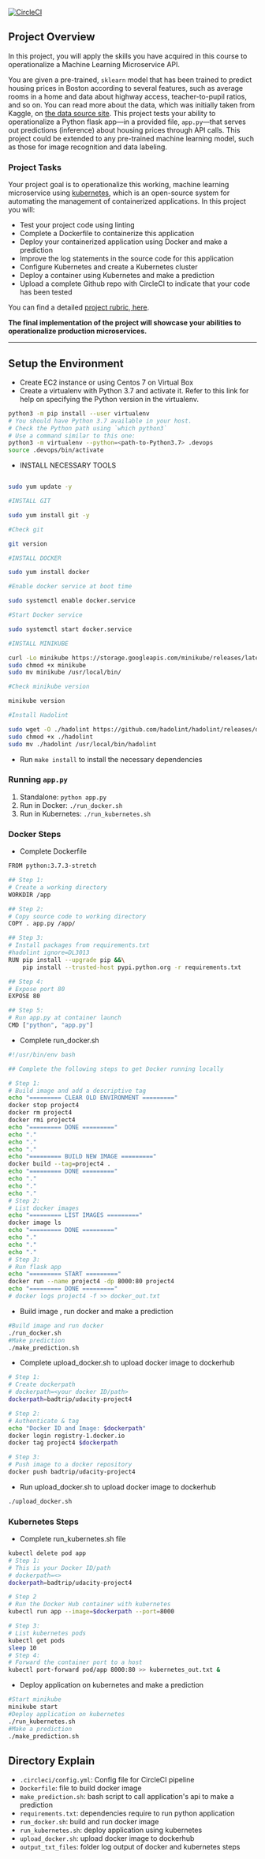 
[![CircleCI](https://dl.circleci.com/status-badge/img/gh/BadTrippp/project4_final/tree/main.svg?style=svg)](https://dl.circleci.com/status-badge/redirect/gh/BadTrippp/project4_final/tree/main)

## Project Overview

In this project, you will apply the skills you have acquired in this course to operationalize a Machine Learning Microservice API. 

You are given a pre-trained, `sklearn` model that has been trained to predict housing prices in Boston according to several features, such as average rooms in a home and data about highway access, teacher-to-pupil ratios, and so on. You can read more about the data, which was initially taken from Kaggle, on [the data source site](https://www.kaggle.com/c/boston-housing). This project tests your ability to operationalize a Python flask app—in a provided file, `app.py`—that serves out predictions (inference) about housing prices through API calls. This project could be extended to any pre-trained machine learning model, such as those for image recognition and data labeling.

### Project Tasks

Your project goal is to operationalize this working, machine learning microservice using [kubernetes](https://kubernetes.io/), which is an open-source system for automating the management of containerized applications. In this project you will:
* Test your project code using linting
* Complete a Dockerfile to containerize this application
* Deploy your containerized application using Docker and make a prediction
* Improve the log statements in the source code for this application
* Configure Kubernetes and create a Kubernetes cluster
* Deploy a container using Kubernetes and make a prediction
* Upload a complete Github repo with CircleCI to indicate that your code has been tested

You can find a detailed [project rubric, here](https://review.udacity.com/#!/rubrics/2576/view).

**The final implementation of the project will showcase your abilities to operationalize production microservices.**

---

## Setup the Environment


* Create EC2 instance or using Centos 7 on Virtual Box
* Create a virtualenv with Python 3.7 and activate it. Refer to this link for help on specifying the Python version in the virtualenv. 

```bash
python3 -m pip install --user virtualenv
# You should have Python 3.7 available in your host. 
# Check the Python path using `which python3`
# Use a command similar to this one:
python3 -m virtualenv --python=<path-to-Python3.7> .devops
source .devops/bin/activate
```

* INSTALL NECESSARY TOOLS  
```bash

sudo yum update -y

#INSTALL GIT

sudo yum install git -y

#Check git 

git version

#INSTALL DOCKER

sudo yum install docker

#Enable docker service at boot time

sudo systemctl enable docker.service

#Start Docker service

sudo systemctl start docker.service

#INSTALL MINIKUBE

curl -Lo minikube https://storage.googleapis.com/minikube/releases/latest/minikube-linux-amd64 
sudo chmod +x minikube 
sudo mv minikube /usr/local/bin/

#Check minikube version

minikube version

#Install Hadolint

sudo wget -O ./hadolint https://github.com/hadolint/hadolint/releases/download/v2.10.0/hadolint-Linux-x86_64
sudo chmod +x ./hadolint
sudo mv ./hadolint /usr/local/bin/hadolint
```

* Run `make install` to install the necessary dependencies

### Running `app.py`

1. Standalone:  `python app.py`
2. Run in Docker:  `./run_docker.sh`
3. Run in Kubernetes:  `./run_kubernetes.sh`

### Docker Steps

* Complete Dockerfile

```bash
FROM python:3.7.3-stretch

## Step 1:
# Create a working directory
WORKDIR /app

## Step 2:
# Copy source code to working directory
COPY . app.py /app/

## Step 3:
# Install packages from requirements.txt
#hadolint ignore=DL3013
RUN pip install --upgrade pip &&\
    pip install --trusted-host pypi.python.org -r requirements.txt

## Step 4:
# Expose port 80
EXPOSE 80

## Step 5:
# Run app.py at container launch
CMD ["python", "app.py"]
```

* Complete run_docker.sh
```bash
#!/usr/bin/env bash

## Complete the following steps to get Docker running locally

# Step 1:
# Build image and add a descriptive tag
echo "========= CLEAR OLD ENVIRONMENT ========="
docker stop project4
docker rm project4
docker rmi project4
echo "========= DONE ========="
echo "." 
echo "."
echo "."
echo "========= BUILD NEW IMAGE ========="
docker build --tag=project4 .
echo "========= DONE ========="
echo "." 
echo "."
echo "."
# Step 2: 
# List docker images
echo "========= LIST IMAGES ========="
docker image ls
echo "========= DONE ========="
echo "." 
echo "."
echo "."
# Step 3: 
# Run flask app
echo "========= START ========="
docker run --name project4 -dp 8000:80 project4 
echo "========= DONE ========="
# docker logs project4 -f >> docker_out.txt 
```

* Build image , run docker and make a prediction
```bash
#Build image and run docker 
./run_docker.sh
#Make prediction
./make_prediction.sh
```

* Complete upload_docker.sh to upload docker image to dockerhub
```bash
# Step 1:
# Create dockerpath
# dockerpath=<your docker ID/path>
dockerpath=badtrip/udacity-project4

# Step 2:  
# Authenticate & tag
echo "Docker ID and Image: $dockerpath"
docker login registry-1.docker.io
docker tag project4 $dockerpath

# Step 3:
# Push image to a docker repository
docker push badtrip/udacity-project4
```
* Run upload_docker.sh to upload docker image to dockerhub
```bash
./upload_docker.sh
```

### Kubernetes Steps
* Complete run_kubernetes.sh file
```bash
kubectl delete pod app
# Step 1:
# This is your Docker ID/path
# dockerpath=<>
dockerpath=badtrip/udacity-project4

# Step 2
# Run the Docker Hub container with kubernetes
kubectl run app --image=$dockerpath --port=8000

# Step 3:
# List kubernetes pods
kubectl get pods 
sleep 10
# Step 4:
# Forward the container port to a host
kubectl port-forward pod/app 8000:80 >> kubernetes_out.txt &
```

* Deploy application on kubernetes and make a prediction
```bash
#Start minikube
minikube start
#Deploy application on kubernetes
./run_kubernetes.sh
#Make a prediction
./make_prediction.sh
```

## Directory Explain
* `.circleci/config.yml`: Config file for CircleCI pipeline
* `Dockerfile`: file to build docker image
* `make_prediction.sh`: bash script to call application's api to make a prediction
* `requirements.txt`: dependencies require to run python application
* `run_docker.sh`: build and run docker image
* `run_kubernetes.sh`: deploy application using kubernetes
* `upload_docker.sh`: upload docker image to dockerhub
* `output_txt_files`: folder log output of docker and kubernetes steps